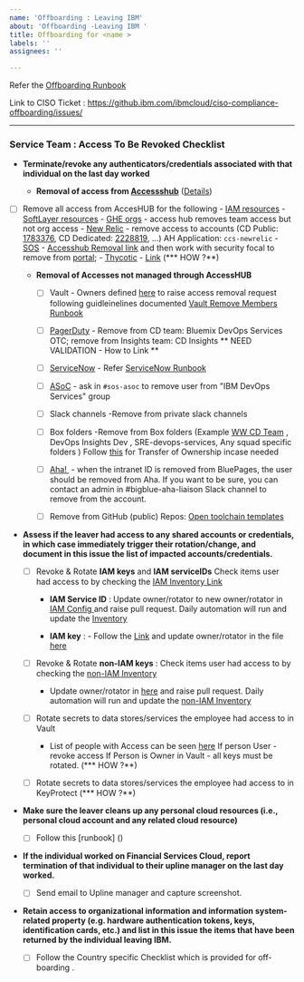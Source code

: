 ```yaml
---
name: 'Offboarding : Leaving IBM'
about: 'Offboarding -Leaving IBM '
title: Offboarding for <name >
labels: ''
assignees: ''

---
```


Refer the [Offboarding Runbook](https://github.ibm.com/org-ids/compliance/blob/smith-runbook-updates/runbooks/access-control/Offboarding.md)

Link to CISO Ticket :  https://github.ibm.com/ibmcloud/ciso-compliance-offboarding/issues/<issuenumber>

-----

 ###  Service Team : Access To Be Revoked Checklist 
  
- **Terminate/revoke any authenticators/credentials associated with that individual on the last day worked**

  -  **Removal of access from [Accessshub](https://ibm.idaccesshub.com/ECMv6/request/requestHome)** ([Details](https://github.ibm.com/org-ids/otc-developer-runbooks/blob/master/common/AccessHub.md))

- [  ] Remove all access from AccesHUB for the following
      -  [IAM resources](https://github.ibm.com/org-ids/otc-developer-runbooks/blob/master/common/AccessHub.md)
      - [SoftLayer resources](https://github.ibm.com/org-ids/otc-developer-runbooks/blob/master/common/AccessHub-SL.md) 
      -  [GHE orgs](https://github.ibm.com/org-ids/otc-developer-runbooks/blob/master/common/AccessHub-GHE.md) - access hub removes team access but not org access
      -  [New Relic](https://synthetics.newrelic.com) - remove access to accounts (CD Public: [1783376](https://synthetics.newrelic.com/accounts/1783376), CD Dedicated: [2228819](https://synthetics.newrelic.com/accounts/2228819), ...) AH Application: `ccs-newrelic`
      -  [SOS](https://w3.sos.ibm.com/) - [Accesshub Removal link](https://pages.github.ibm.com/SOSTeam/SOS-Docs/idmgt/accesshub/Delete-account/#steps-to-delete-account) and then work with security focal to remove from [portal](https://w3.sos.ibm.com/inventory.nsf/compliance_portal.xsp?c_code=ridos); 
      -  [Thycotic](https://pimconsole.sos.ibm.com/) - [Link]( https://github.ibm.com/org-ids/otc-developer-runbooks/blob/master/common/Thycotic.md#preconditions) (*** HOW ?**)

  -  **Removal of Accesses not managed through AccessHUB**
      - [ ]  Vault - Owners defined [here](https://ibm.ent.box.com/notes/344444043206) to raise access removal request following guidleinelines documented [Vault Remove Members Runbook](https://pages.github.ibm.com/vault-as-a-service/vault/onboarding/remove-members.html)
      - [ ] [PagerDuty](https://ibm.pagerduty.com/) - Remove from CD team: Bluemix DevOps Services OTC; remove from Insights team: CD Insights ** NEED VALIDATION - How to Link  ** 
      - [ ] [ServiceNow](https://watson.service-now.com/) -  Refer [ ServiceNow Runbook ](https://github.ibm.com/org-ids/otc-developer-runbooks/blob/master/common/ServiceNow-Access.md#removing-users)
      - [ ] [ASoC](https://cloud.appscan.com/AsoCUI/serviceui/main/myapps/oneapp/f8fca2ac-7671-e811-9423-002590ac753d/scans) - ask in `#sos-asoc` to remove user from "IBM DevOps Services" group
      - [ ] Slack channels -Remove from private slack channels
      - [ ] Box folders -Remove from  Box folders (Example [WW CD Team](https://ibm.ent.box.com/folder/30409987383?s) , DevOps Insights Dev , SRE-devops-services, Any squad specific folders ) Follow [this](https://support.box.com/hc/en-us/articles/360044196273-Managing-Collaborators#transferfolderowner) for Transfer of Ownership incase needed
      - [ ] [Aha! ](https://secure.aha.io/) -  when the intranet ID is removed from BluePages, the user should be removed from Aha. If you want to be sure, you can contact an admin in #bigblue-aha-liaison Slack channel to remove from the account. 
      - [ ] Remove from GitHub (public) Repos: [Open toolchain templates](https://github.com/open-toolchain/) 
 

-  **Assess if the leaver had access to any shared accounts or credentials, in which case immediately trigger their rotation/change, and document in this issue the list of impacted accounts/credentials.**

   - [ ] Revoke & Rotate  **IAM keys** and **IAM serviceIDs** Check items user had access to by checking the [IAM Inventory Link](https://github.ibm.com/org-ids/key-rotation/blob/master/credential-inventory/iam-credentials.csv) 

      - **IAM Service ID** : Update owner/rotator to new owner/rotator in [IAM Config ](https://github.ibm.com/org-ids/key-rotation/tree/master/config) and raise pull request. Daily automation will run and update the [Inventory](https://github.ibm.com/org-ids/key-rotation/blob/master/credential-inventory/)
     
      - **IAM key** :  - Follow the [Link](https://github.ibm.com/org-ids/key-rotation/tree/master/) and update owner/rotator in the file [here](https://github.ibm.com/org-ids/key-rotation/blob/master/functionalID-user-mapping.yaml)

   - [ ] Revoke & Rotate  **non-IAM keys** : Check items user had access to by checking
       the [non-IAM Inventory](https://github.ibm.com/org-ids/key-rotation/blob/master/credential-inventory/non-iam-credentials.csv) 
   
      - Update owner/rotator in [here](https://github.ibm.com/org-ids/key-rotation/blob/master/config-non-iam/credentials.yaml) and raise pull request. Daily automation will run and update the [non-IAM Inventory ](https://github.ibm.com/org-ids/key-rotation/blob/master/credential-inventory/non-iam-credentials.csv) 
   
  
   - [ ] Rotate secrets to data stores/services the employee had access to in Vault
       - List of people with Access can be seen [here](https://ibm.ent.box.com/file/344444043206?s=t3qnek4rzidylcp3yt4pe01xx5bjhgzb)
         If person User - revoke access
         If Person is Owner in Vault - all keys must be rotated. (*** HOW ?**)

   - [ ] Rotate secrets to data stores/services the employee had access to in KeyProtect (*** HOW ?**)

- **Make sure the leaver cleans up any personal cloud resources (i.e., personal cloud account and any related cloud resource)**

  - [ ] Follow this [runbook] () 
- **If the individual worked on Financial Services Cloud, report termination of that individual to their upline manager on the last day worked.**
   - [ ] Send email to Upline manager and capture screenshot.

- **Retain access to organizational information and information system-related property (e.g. hardware authentication tokens, keys, identification cards, etc.) and list in this issue the items that have been returned by the individual leaving IBM.** 
   -[ ] Follow the Country specific Checklist which is provided for off-boarding .
